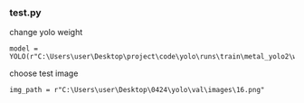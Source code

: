 ### test.py
change yolo weight
~~~
model = YOLO(r"C:\Users\user\Desktop\project\code\yolo\runs\train\metal_yolo2\weights\best.pt")
~~~
choose test image
~~~
img_path = r"C:\Users\user\Desktop\0424\yolo\val\images\16.png"
~~~
